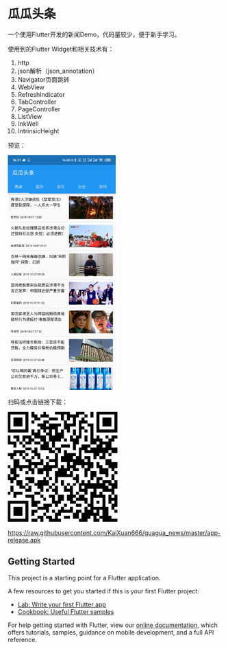 # 瓜瓜头条

一个使用Flutter开发的新闻Demo，代码量较少，便于新手学习。

使用到的Flutter Widget和相关技术有：

1. http
2. json解析（json_annotation）
3. Navigator页面跳转
4. WebView
5. RefreshIndicator
6. TabController
7. PageController
8. ListView
9. InkWell
10. IntrinsicHeight

预览：

<img src="/image.jpg" width = 50% height = 50% />

扫码或点击链接下载：

<img src="/scancodex.png" />

<https://raw.githubusercontent.com/KaiXuan666/guagua_news/master/app-release.apk>


## Getting Started

This project is a starting point for a Flutter application.

A few resources to get you started if this is your first Flutter project:

- [Lab: Write your first Flutter app](https://flutter.dev/docs/get-started/codelab)
- [Cookbook: Useful Flutter samples](https://flutter.dev/docs/cookbook)

For help getting started with Flutter, view our
[online documentation](https://flutter.dev/docs), which offers tutorials,
samples, guidance on mobile development, and a full API reference.
